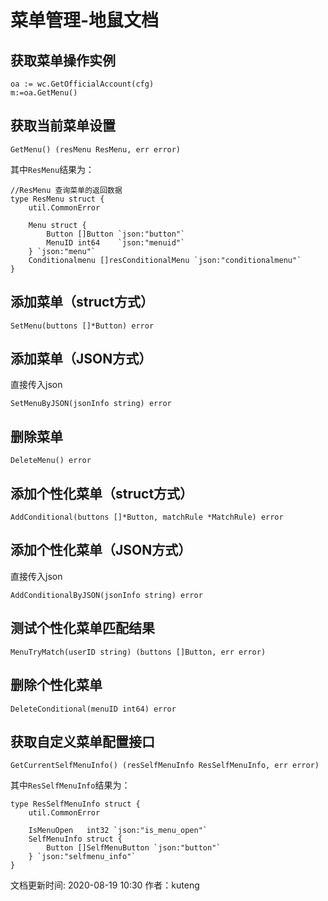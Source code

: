 # 菜单管理-地鼠文档

## 获取菜单操作实例 <a id="gdc0ro"></a>

```text
oa := wc.GetOfficialAccount(cfg)
m:=oa.GetMenu()
```

## 获取当前菜单设置 <a id="7wloir"></a>

```text
GetMenu() (resMenu ResMenu, err error)
```

其中`ResMenu`结果为：

```text
//ResMenu 查询菜单的返回数据
type ResMenu struct {
    util.CommonError

    Menu struct {
        Button []Button `json:"button"`
        MenuID int64    `json:"menuid"`
    } `json:"menu"`
    Conditionalmenu []resConditionalMenu `json:"conditionalmenu"`
}
```

## 添加菜单（struct方式） <a id="4pzgv4"></a>

```text
SetMenu(buttons []*Button) error
```

## 添加菜单（JSON方式） <a id="7tr73i"></a>

直接传入json

```text
SetMenuByJSON(jsonInfo string) error
```

## 删除菜单 <a id="ghzx0g"></a>

```text
DeleteMenu() error
```

## 添加个性化菜单（struct方式） <a id="2x0wyy"></a>

```text
AddConditional(buttons []*Button, matchRule *MatchRule) error
```

## 添加个性化菜单（JSON方式） <a id="fidks9"></a>

直接传入json

```text
AddConditionalByJSON(jsonInfo string) error
```

## 测试个性化菜单匹配结果 <a id="f35id7"></a>

```text
MenuTryMatch(userID string) (buttons []Button, err error)
```

## 删除个性化菜单 <a id="a12pmn"></a>

```text
DeleteConditional(menuID int64) error
```

## 获取自定义菜单配置接口 <a id="3o9qfl"></a>

```text
GetCurrentSelfMenuInfo() (resSelfMenuInfo ResSelfMenuInfo, err error)
```

其中`ResSelfMenuInfo`结果为：

```text
type ResSelfMenuInfo struct {
    util.CommonError

    IsMenuOpen   int32 `json:"is_menu_open"`
    SelfMenuInfo struct {
        Button []SelfMenuButton `json:"button"`
    } `json:"selfmenu_info"`
}
```

文档更新时间: 2020-08-19 10:30   作者：kuteng


